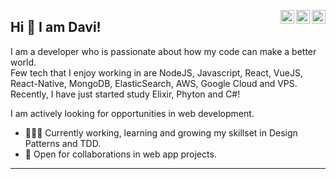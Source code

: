 <a href="https://twitter.com/davi_vc" target="_blank" rel="nofollow"><img align="right" alt="Davi's Twitter" width="22px" src="https://cdn.jsdelivr.net/npm/simple-icons@v3/icons/twitter.svg" /></a><a href="https://www.linkedin.com/in/davi-v-carvalho" target="_blank" rel="nofollow"><img align="right" alt="Davi's Linkdein" width="22px" src="https://cdn.jsdelivr.net/npm/simple-icons@v3/icons/linkedin.svg" /></a><a href="https://www.instagram.com/davivieiracarvalho" target="_blank" rel="nofollow"><img align="right" alt="Davi's Insta" width="22px" src="https://cdn.jsdelivr.net/npm/simple-icons@v3/icons/instagram.svg" /></a>

## Hi 👋 I am Davi! 
I am a developer who is passionate about how my code can make a better world.\
Few tech that I enjoy working in are NodeJS, Javascript, React, VueJS, React-Native, MongoDB, ElasticSearch, AWS, Google Cloud and VPS.\
Recently, I have just started study Elixir, Phyton and C#!

I am actively looking for opportunities in web development. 

- 👨🏽‍💻 Currently working, learning and growing my skillset in Design Patterns and TDD.
- 🤝 Open for collaborations in web app projects.


---
